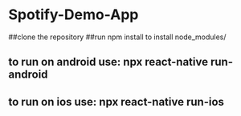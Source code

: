 # Spotify-Demo-App

##clone the repository
##run npm install to install node_modules/
## to run on android use: npx react-native run-android
## to run on ios use: npx react-native run-ios
